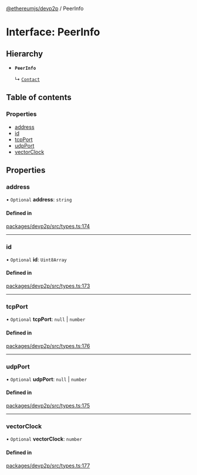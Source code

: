[@ethereumjs/devp2p](../README.md) / PeerInfo

# Interface: PeerInfo

## Hierarchy

- **`PeerInfo`**

  ↳ [`Contact`](Contact.md)

## Table of contents

### Properties

- [address](PeerInfo.md#address)
- [id](PeerInfo.md#id)
- [tcpPort](PeerInfo.md#tcpport)
- [udpPort](PeerInfo.md#udpport)
- [vectorClock](PeerInfo.md#vectorclock)

## Properties

### address

• `Optional` **address**: `string`

#### Defined in

[packages/devp2p/src/types.ts:174](https://github.com/ethereumjs/ethereumjs-monorepo/blob/master/packages/devp2p/src/types.ts#L174)

___

### id

• `Optional` **id**: `Uint8Array`

#### Defined in

[packages/devp2p/src/types.ts:173](https://github.com/ethereumjs/ethereumjs-monorepo/blob/master/packages/devp2p/src/types.ts#L173)

___

### tcpPort

• `Optional` **tcpPort**: ``null`` \| `number`

#### Defined in

[packages/devp2p/src/types.ts:176](https://github.com/ethereumjs/ethereumjs-monorepo/blob/master/packages/devp2p/src/types.ts#L176)

___

### udpPort

• `Optional` **udpPort**: ``null`` \| `number`

#### Defined in

[packages/devp2p/src/types.ts:175](https://github.com/ethereumjs/ethereumjs-monorepo/blob/master/packages/devp2p/src/types.ts#L175)

___

### vectorClock

• `Optional` **vectorClock**: `number`

#### Defined in

[packages/devp2p/src/types.ts:177](https://github.com/ethereumjs/ethereumjs-monorepo/blob/master/packages/devp2p/src/types.ts#L177)
